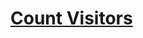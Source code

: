 # [Count Visitors](https://app.codesignal.com/arcade/python-arcade/showing-class/q8K5YLLNvvQ2fahiB/)
